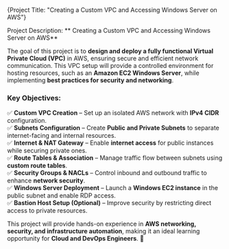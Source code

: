 

{Project Title: "Creating a Custom VPC and Accessing Windows Server on AWS"}

Project Description:
** Creating a Custom VPC and Accessing Windows Server on AWS**  

The goal of this project is to **design and deploy a fully functional Virtual Private Cloud (VPC)** in AWS, ensuring secure and efficient network communication. This VPC setup will provide a controlled environment for hosting resources, such as an **Amazon EC2 Windows Server**, while implementing **best practices for security and networking**.  

### **Key Objectives:**  
✅ **Custom VPC Creation** – Set up an isolated AWS network with **IPv4 CIDR** configuration.  
✅ **Subnets Configuration** – Create **Public and Private Subnets** to separate internet-facing and internal resources.  
✅ **Internet & NAT Gateway** – Enable **internet access** for public instances while securing private ones.  
✅ **Route Tables & Association** – Manage traffic flow between subnets using **custom route tables**.  
✅ **Security Groups & NACLs** – Control inbound and outbound traffic to enhance **network security**.  
✅ **Windows Server Deployment** – Launch a **Windows EC2 instance** in the public subnet and enable RDP access.  
✅ **Bastion Host Setup (Optional)** – Improve security by restricting direct access to private resources. 



This project will provide hands-on experience in **AWS networking, security, and infrastructure automation**, making it an ideal learning opportunity for **Cloud and DevOps Engineers**. 🚀
